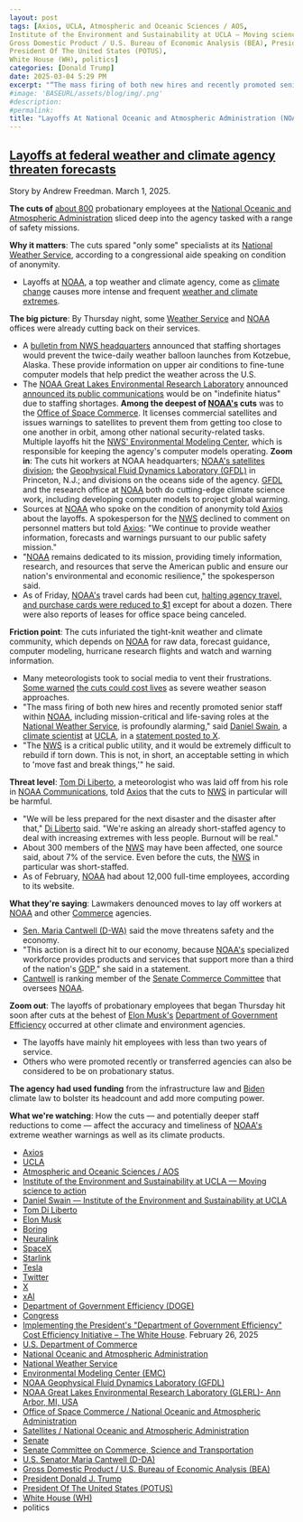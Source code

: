 ```yaml
---
layout: post
tags: [Axios, UCLA, Atmospheric and Oceanic Sciences / AOS, 
Institute of the Environment and Sustainability at UCLA — Moving science to action, Daniel Swain — Institute of the Environment and Sustainability at UCLA, Tom Di Liberto, Elon Musk, Boring, Neuralink, SpaceX, Starlink, Tesla, Twitter, X, xAI, Department of Government Efficiency (DOGE), Congress, Implementing the President’s “Department of Government Efficiency” Cost Efficiency Initiative – The White House. February 26, 2025, U.S. Department of Commerce, National Oceanic and Atmospheric Administration, National Weather Service, Environmental Modeling Center (EMC), NOAA Geophysical Fluid Dynamics Laboratory (GFDL), NOAA Great Lakes Environmental Research Laboratory (GLERL) - Ann Arbor, MI, USA, Office of Space Commerce / National Oceanic and Atmospheric Administration, Satellites / National Oceanic and Atmospheric Administration, Senate, Senate Committee on Commerce, Science and Transportation, U.S. Senator Maria Cantwell (D-DA), 
Gross Domestic Product / U.S. Bureau of Economic Analysis (BEA), President Donald J. Trump, 
President Of The United States (POTUS), 
White House (WH), politics]
categories: [Donald Trump]
date: 2025-03-04 5:29 PM
excerpt: "“The mass firing of both new hires and recently promoted senior staff within NOAA, including mission-critical and life-saving roles at the National Weather Service, is profoundly alarming. The NWS is a critical public utility, and it would be extremely difficult to rebuild if torn down. This is not, in short, an acceptable setting in which to ‘move fast and break things.” – Daniel Swain, UCLA climate scientist"
#image: 'BASEURL/assets/blog/img/.png'
#description:
#permalink:
title: "Layoffs At National Oceanic and Atmospheric Administration (NOAA), National Weather Service (NWS) Threatens Forecasts, More Importantly, Lives"
---
```



## [Layoffs at federal weather and climate agency threaten forecasts](https://www.axios.com/2025/02/28/noaa-layoffs-threaten-weather-climate-forecasts?)

Story by Andrew Freedman. March 1, 2025.

**The cuts of** [about 800](https://www.axios.com/2025/02/27/layoffs-hit-noaa-national-weather-service?) probationary employees at the [National Oceanic and Atmospheric Administration](https://www.noaa.gov/) sliced deep into the agency tasked with a range of safety missions.


**Why it matters**: The cuts spared "only some" specialists at its [National Weather Service](https://www.nws.noaa.gov/), according to a congressional aide speaking on condition of anonymity.

- Layoffs at [NOAA](https://www.noaa.gov/), a top weather and climate agency, come as [climate change](https://www.axios.com/energy-climate/climate-change?) causes more intense and frequent [weather and climate extremes](https://www.axios.com/2023/07/25/heat-waves-climate-change?).

**The big picture**: By Thursday night, some [Weather Service](https://www.nws.noaa.gov/) and [NOAA](https://www.noaa.gov/) offices were already cutting back on their services.

- A [bulletin from NWS headquarters](https://x.com/AhmadBajjeyWx/status/1895252640839409997) announced that staffing shortages would prevent the twice-daily weather balloon launches from Kotzebue, Alaska. These provide information on upper air conditions to fine-tune computer models that help predict the weather across the U.S.
- The [NOAA Great Lakes Environmental Research Laboratory](https://www.glerl.noaa.gov/) announced [announced its public communications](https://x.com/NOAA_GLERL/status/1895231058364482011) would be on "indefinite hiatus" due to staffing shortages.
**Among the deepest of [NOAA's](https;//www.noaa.gov/) cuts** was to the [Office of Space Commerce](https://www.noaa.gov/programs/office-of-space-commerce). It licenses commercial satellites and issues warnings to satellites to prevent them from getting too close to one another in orbit, among other national security-related tasks.
Multiple layoffs hit the [NWS' Environmental Modeling Center](https://www.emc.ncep.noaa.gov/emc.php), which is responsible for keeping the agency's computer models operating.
**Zoom in**: The cuts hit workers at NOAA headquarters; [NOAA's satellites division](https://www.noaa.gov/satellites); the [Geophysical Fluid Dynamics Laboratory (GFDL)](https://www.gfdl.noaa.gov/) in Princeton, N.J.; and divisions on the oceans side of the agency.
[GFDL](https://www.gfdl.noaa.gov/) and the research office at [NOAA](https://www.noaa.gov/) both do cutting-edge climate science work, including developing computer models to project global warming.
- Sources at [NOAA](https://www.noaa.gov/) who spoke on the condition of anonymity told [Axios](https://www.axios.com/) about the layoffs. A spokesperson for the [NWS](http://www.nws.noaa.gov/) declined to comment on personnel matters but told [Axios](https://www.axios.com/): "We continue to provide weather information, forecasts and warnings pursuant to our public safety mission."
- "[NOAA](https://www.noaa.gov/) remains dedicated to its mission, providing timely information, research, and resources that serve the American public and ensure our nation's environmental and economic resilience," the spokesperson said.
- As of Friday, [NOAA's](https://www.noaa.gov/) travel cards had been cut, [halting agency travel, and purchase cards were reduced to $1](https://www.whitehouse.gov/presidential-actions/2025/02/implementing-the-presidents-department-of-government-efficiency-cost-efficiency-initiative/) except for about a dozen. There were also reports of leases for office space being canceled.

**Friction point**: The cuts infuriated the tight-knit weather and climate community, which depends on [NOAA](https://www.noaa.gov/) for raw data, forecast guidance, computer modeling, hurricane research flights and watch and warning information.

- Many meteorologists took to social media to vent their frustrations. [Some warned](https://x.com/SamKuffelWx/status/1895229369322471729) [the cuts could cost lives](https://x.com/SamKuffelWx/status/1895229369322471729) as severe weather season approaches.
- "The mass firing of both new hires and recently promoted senior staff within [NOAA](https://www.noaa.gov/), including mission-critical and life-saving roles at the [National Weather Service](https://www.nws.noaa.gov/), is profoundly alarming," said [Daniel Swain](https://www.ioes.ucla.edu/person/daniel-swain/), a [climate scientist](https://www.ioes.ucla.edu/) at [UCLA](https://www.ucla.edu/), in a [statement posted to X](https://x.com/Weather_West/status/1895251912737386791).
- "The [NWS](http://www.nws.noaa.gov/) is a critical public utility, and it would be extremely difficult to rebuild if torn down. This is not, in short, an acceptable setting in which to 'move fast and break things,'" he said.

**Threat level**: [Tom Di Liberto](https://www.linkedin.com/in/thomasdiliberto), a meteorologist who was laid off from his role in [NOAA Communications](https://www.noaa.gov/NOAA-Communications), told [Axios](https://www.axios.com/) that the cuts to [NWS](http://www.nws.noaa.gov/) in particular will be harmful.

- "We will be less prepared for the next disaster and the disaster after that," [Di Liberto](https://www.linkedin.com/in/thomasdiliberto) said. "We're asking an already short-staffed agency to deal with increasing extremes with less people. Burnout will be real."
- About 300 members of the [NWS](http://www.nws.noaa.gov/) may have been affected, one source said, about 7% of the service. Even before the cuts, the [NWS](http://www.nws.noaa.gov/) in particular was short-staffed.
- As of February, [NOAA](https://www.noaa.gov/) had about 12,000 full-time employees, according to its website.

**What they're saying**: Lawmakers denounced moves to lay off workers at [NOAA](https://www.noaa.gov/) and other [Commerce](https://www.commerce.gov/) agencies.

- [Sen. Maria Cantwell (D-WA)](https://www.cantwell.senate.gov/) said the move threatens safety and the economy.
- "This action is a direct hit to our economy, because [NOAA's](https://www.doge.gov/4) specialized workforce provides products and services that support more than a third of the nation's [GDP](https://www.bea.gov/data/gdp/gross-domestic-product)," she said in a statement.
- [Cantwell](https://www.cantwell.senate.gov/) is ranking member of the [Senate Commerce Committee](http://commerce.senate.gov/public/) that oversees [NOAA](https://www.noaa.gov/).

**Zoom out**: The layoffs of probationary employees that began Thursday hit soon after cuts at the behest of [Elon Musk's](https://x.com/elonmusk/) [Department of Government Efficiency](https;//www.doge.gov/) occurred at other climate and environment agencies.

- The layoffs have mainly hit employees with less than two years of service.
- Others who were promoted recently or transferred agencies can also be considered to be on probationary status.

**The agency had used funding** from the infrastructure law and [Biden](https://bidenwhitehouse.archives.gov/) climate law to bolster its headcount and add more computing power.

**What we're watching**: How the cuts — and potentially deeper staff reductions to come — affect the accuracy and timeliness of [NOAA's](http://www.noaa.gov/) extreme weather warnings as well as its climate products.

- [Axios](https://www.acios.com/)
- [UCLA](https://www.ucla.edu/)
- [Atmospheric and Oceanic Sciences / AOS](https://atmos.ucla.edu/)
- [Institute of the Environment and Sustainability at UCLA — Moving science to action](https://www.ioes.ucla.edu/)
- [Daniel Swain — Institute of the Environment and Sustainability at UCLA](https://www.ioes.ucla.edu/person/daniel-swain/)
- [Tom Di Liberto](https://www.linkedin.com/in/thomasdiliberto)
- [Elon Musk](https://x.com/elonmusk/)
- [Boring](https://www.boringcompany.com/)
- [Neuralink](https://neuralink.com/)
- [SpaceX](https://www.spacex.com/)
- [Starlink](https://www.starlink.com/)
- [Tesla](https://www.tesla.com/)
- [Twitter](https://twitter.com/)
- [ X ](https://x.com/)
- [xAI](https://x.ai/)
- [Department of Government Efficiency (DOGE)](https://www.doge.gov/)
- [Congress](https://www.congress.gov/)
- [Implementing the President's "Department of Government Efficiency" Cost Efficiency Initiative – The White House](https://www.whitehouse.gov/presidential-actions/2025/02/implementing-the-presidents-department-of-government-efficiency-cost-efficiency-initiative/). February 26, 2025
- [U.S. Department of Commerce](https://www.commerce.gov/)
- [National Oceanic and Atmospheric Administration](https://www.noaa.gov/)
- [National Weather Service](http://www.nws.noaa.gov/)
- [Environmental Modeling Center (EMC)](https://www.emc.ncep.noaa.gov/emc.php)
- [NOAA Geophysical Fluid Dynamics Laboratory (GFDL)](https://www.gfdl.noaa.gov/)
- [NOAA Great Lakes Environmental Research Laboratory (GLERL)- Ann Arbor, MI, USA](https://www.glerl.noaa.gov/)
- [Office of Space Commerce / National Oceanic and Atmospheric Administration](https://www.noaa.gov/programs/office-of-space-commerce)
- [Satellites / National Oceanic and Atmospheric Administration](https://www.noaa.gov/satellites)
- [Senate](https://www.senate.gov/)
- [Senate Committee on Commerce, Science and Transportation](http://commerce.senate.gov/public/)
- [U.S. Senator Maria Cantwell (D-DA)](https://www.cantwell.senate.gov/)
- [Gross Domestic Product / U.S. Bureau of Economic Analysis (BEA)](https://www.bea.gov/data/gdp/gross-domestic-product)
- [President Donald J. Trump](https://www.whitehouse.gov/administration/donald-j-trump/)
- [President Of The United States (POTUS)](https://www.whitehouse.gov/)
- [White House (WH)](https://www.whitehouse.gov/)
- politics
